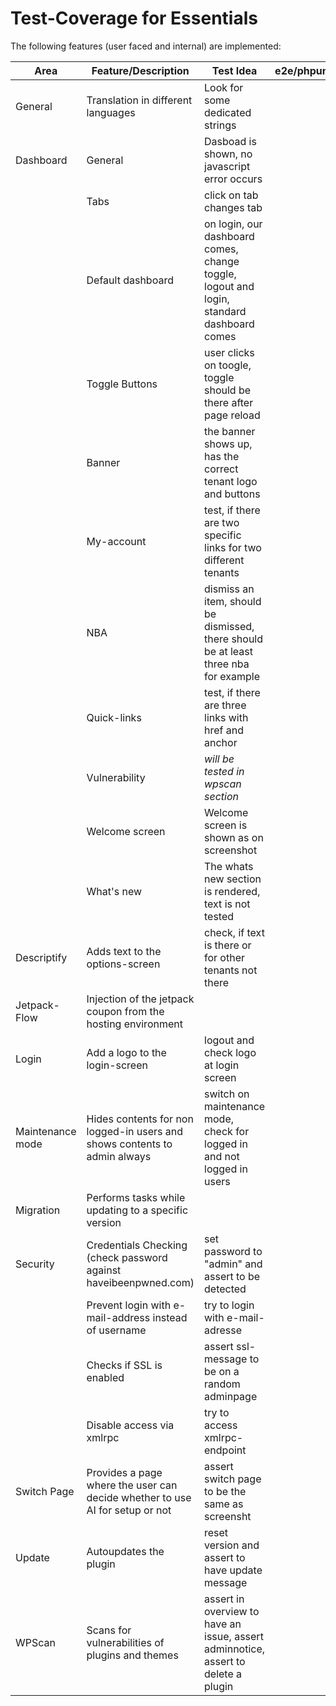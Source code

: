# Test-Coverage for Essentials

The following features (user faced and internal) are implemented:

| Area             | Feature/Description                                                          | Test Idea                                                                                | e2e/phpunit/monitor | Notes |
| ---------------- | ---------------------------------------------------------------------------- | ---------------------------------------------------------------------------------------- | ----------- | ----- |
| General          | Translation in different languages                                           | Look for some dedicated strings                                                          |             |       |
| Dashboard        | General                                                                      | Dasboad is shown, no javascript error occurs                                             |             |       |
|                  | Tabs                                                                         | click on tab changes tab                                                                 |             |       |
|                  | Default dashboard                                                            | on login, our dashboard comes, change toggle, logout and login, standard dashboard comes |             |       |
|                  | Toggle Buttons                                                               | user clicks on toogle, toggle should be there after page reload                          |             |       |
|                  | Banner                                                                       | the banner shows up, has the correct tenant logo and buttons                             |             |       |
|                  | My-account                                                                   | test, if there are two specific links for two different tenants                          |
|                  | NBA                                                                          | dismiss an item, should be dismissed, there should be at least three nba for example     |             |       |
|                  | Quick-links                                                                  | test, if there are three links with href and anchor                                      |             |       |
|                  | Vulnerability                                                                | _will be tested in wpscan section_                                                       |             |       |
|                  | Welcome screen                                                               | Welcome screen is shown as on screenshot                                                 |             |       |
|                  | What's new                                                                   | The whats new section is rendered, text is not tested                                    |             |       |
| Descriptify      | Adds text to the options-screen                                              | check, if text is there or for other tenants not there                                   |             |       |
| Jetpack-Flow     | Injection of the jetpack coupon from the hosting environment                 |                                                                                          |             |       |
| Login            | Add a logo to the login-screen                                               | logout and check logo at login screen                                                    |             |       |
| Maintenance mode | Hides contents for non logged-in users and shows contents to admin always    | switch on maintenance mode, check for logged in and not logged in users                  |             |       |
| Migration        | Performs tasks while updating to a specific version                          |                                                                                          |             |       |
| Security         | Credentials Checking (check password against haveibeenpwned.com)             | set password to "admin" and assert to be detected                                        |             |       |
|                  | Prevent login with e-mail-address instead of username                        | try to login with e-mail-adresse                                                         |             |       |
|                  | Checks if SSL is enabled                                                     | assert ssl-message to be on a random adminpage                                           |             |       |
|                  | Disable access via xmlrpc                                                    | try to access xmlrpc-endpoint                                                            |             |       |
| Switch Page      | Provides a page where the user can decide whether to use AI for setup or not | assert switch page to be the same as screensht                                           |             |       |
| Update           | Autoupdates the plugin                                                       | reset version and assert to have update message                                          |             |       |
| WPScan           | Scans for vulnerabilities of plugins and themes                              | assert in overview to have an issue, assert adminnotice, assert to delete a plugin       |             |       |
